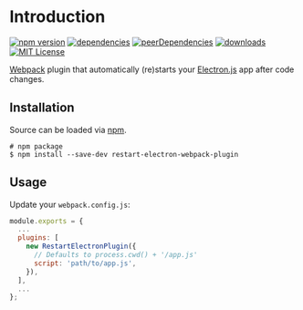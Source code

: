 # Introduction

[![npm version](https://img.shields.io/npm/v/restart-electron-webpack-plugin.svg?style=flat-square)](https://www.npmjs.com/package/restart-electron-webpack-plugin)
[![dependencies](https://img.shields.io/david/neruchev/restart-electron-webpack-plugin.svg?style=flat-square)](https://david-dm.org/neruchev/restart-electron-webpack-plugin)
[![peerDependencies](https://img.shields.io/david/peer/neruchev/restart-electron-webpack-plugin.svg?style=flat-square)](https://david-dm.org/neruchev/restart-electron-webpack-plugin?type=peer)
[![downloads](https://img.shields.io/npm/dm/restart-electron-webpack-plugin.svg?style=flat-square)](http://npm-stat.com/charts.html?package=restart-electron-webpack-plugin)
[![MIT License](https://img.shields.io/npm/l/restart-electron-webpack-plugin.svg?style=flat-square)](http://opensource.org/licenses/MIT)


[Webpack](https://webpack.github.io/) plugin that automatically (re)starts your [Electron.js](http://electron.atom.io/) app after code changes.


## Installation

Source can be loaded via [npm](https://www.npmjs.com/package/restart-electron-webpack-plugin).

```
# npm package
$ npm install --save-dev restart-electron-webpack-plugin
```


## Usage

Update your `webpack.config.js`:

```javascript
module.exports = {
  ...
  plugins: [
    new RestartElectronPlugin({
      // Defaults to process.cwd() + '/app.js'
      script: 'path/to/app.js',
    }),
  ],
  ...
};
```
